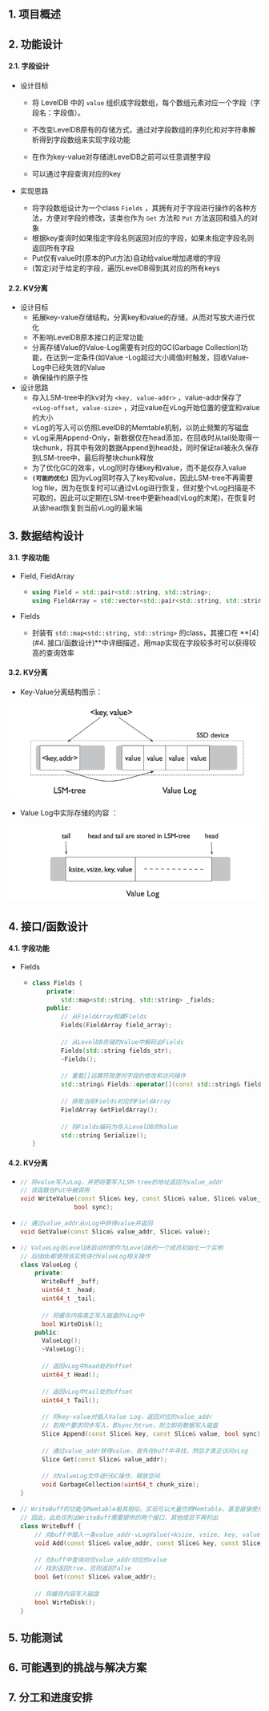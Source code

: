 ## 1. 项目概述

## 2. 功能设计

#### 2.1. 字段设计

- 设计目标

  - 将 LevelDB 中的 `value` 组织成字段数组，每个数组元素对应一个字段（字段名：字段值）。

  - 不改变LevelDB原有的存储方式，通过对字段数组的序列化和对字符串解析得到字段数组来实现字段功能

  - 在作为key-value对存储进LevelDB之前可以任意调整字段

  - 可以通过字段查询对应的key

- 实现思路

  - 将字段数组设计为一个class `Fields` ，其拥有对于字段进行操作的各种方法，方便对字段的修改，该类也作为 `Get` 方法和 `Put` 方法返回和插入的对象
  - 根据key查询时如果指定字段名则返回对应的字段，如果未指定字段名则返回所有字段
  - Put仅有value时(原本的Put方法)自动给value增加递增的字段
  - (暂定)对于给定的字段，遍历LevelDB得到其对应的所有keys

#### 2.2. KV分离

- 设计目标
  - 拓展key-value存储结构，分离key和value的存储，从而对写放大进行优化
  - 不影响LevelDB原本接口的正常功能
  - 分离存储Value的Value-Log需要有对应的GC(Garbage Collection)功能，在达到一定条件(如Value -Log超过大小阈值)时触发，回收Value-Log中已经失效的Value
  - 确保操作的原子性
- 设计思路
  - 存入LSM-tree中的kv对为 `<key, value-addr>` ，value-addr保存了 `<vLog-offset, value-size>` ，对应value在vLog开始位置的便宜和value的大小
  - vLog的写入可以仿照LevelDB的Memtable机制，以防止频繁的写磁盘
  - vLog采用Append-Only，新数据仅在head添加，在回收时从tail处取得一块chunk，将其中有效的数据Append到head处，同时保证tail被永久保存到LSM-tree中，最后将整块chunk释放
  - 为了优化GC的效率，vLog同时存储key和value，而不是仅存入value
  - **`(可能的优化)`** 因为vLog同时存入了key和value，因此LSM-tree不再需要log file，因为在恢复时可以通过vLog进行恢复，但对整个vLog扫描是不可取的，因此可以定期在LSM-tree中更新head(vLog的末尾)，在恢复时从该head恢复到当前vLog的最末端

## 3. 数据结构设计

#### 3.1. 字段功能

- Field, FieldArray

  - ```c++
    using Field = std::pair<std::string, std::string>;
    using FieldArray = std::vector<std::pair<std::string, std::string>>;
    ```

- Fields

  - 封装有 `std::map<std::string, std::string>` 的class，其接口在 **[4](#4. 接口/函数设计)**中详细描述，用map实现在字段较多时可以获得较高的查询效率

#### 3.2. KV分离

- Key-Value分离结构图示：

![kv-sep](./assets/kv-sep.png)

- Value Log中实际存储的内容 ：

![vLog](./assets/vLog.png)

## 4. 接口/函数设计

#### 4.1. 字段功能

- Fields

  - ```c++
    class Fields {
        private:
        	std::map<std::string, std::string> _fields;
        public:
        	// 从FieldArray构建Fields
        	Fields(FieldArray field_array);
        
        	// 从LevelDB存储的Value中解码出Fields
        	Fields(std::string fields_str);
        	~Fields();
        	
        	// 重载[]运算符简便对字段的修改和访问操作
        	std::string& Fields::operator[](const std::string& field_name);
                
            // 获取当前Fields对应的FieldArray
            FieldArray GetFieldArray();
        
        	// 将Fields编码为存入LevelDB的Value
        	std::string Serialize();
    }
    ```

#### 4.2. KV分离

- ```c++
  // 将value写入vLog，并把将要写入LSM-tree的地址返回为value_addr
  // 该函数在Put中被调用
  void WriteValue(const Slice& key, const Slice& value, Slice& value_addr,
                 bool sync);
  ```

- ```c++
  // 通过value_addr从vLog中获得value并返回
  void GetValue(const Slice& value_addr, Slice& value);
  ```

- ```c++
  // ValueLog在LevelDB启动时即作为LevelDB的一个成员初始化一个实例
  // 后续db都使用该实例进行ValueLog相关操作
  class ValueLog {
      private:
      	WriteBuff _buff;
  		uint64_t _head;
      	uint64_t _tail;
      
      	// 将缓存内容真正写入磁盘的vLog中
      	bool WirteDisk();
      public:
      	ValueLog();
      	~ValueLog();
      
      	// 返回vLog中head处的offset
      	uint64_t Head();
      
      	// 返回vLog中tail处的offset
      	uint64_t Tail();
      
      	// 将key-value对插入Value Log，返回对应的value_addr
      	// 若用户要求同步写入，即sync为true，则立即将数据写入磁盘
      	Slice Append(const Slice& key, const Slice& value, bool sync);
      	
      	// 通过value_addr获得value，首先在buff中寻找，然后才真正访问vLog
      	Slice Get(const Slice& value_addr);
      
      	// 对ValueLog文件进行GC操作，释放空间
      	void GarbageCollection(uint64_t chunk_size);
  }
  ```

- ```c++
  // WriteBuff的功能与Memtable极其相似，实现可以大量仿照Memtable，甚至直接使用Memtable
  // 因此，此处仅列出WriteBuff需要提供的两个接口，其他成员不再列出
  class WriteBuff {
      // 向buff中插入一条value_addr-vLogValue(<ksize, vsize, key, value>)对
      void Add(const Slice& value_addr, const Slice& key, const Slice& value);
      
      // 在buff中查询对应value_addr对应的value
      // 找到返回true，否则返回false
      bool Get(const Slice& value_addr);
      
      // 将缓存内容写入磁盘
      bool WirteDisk();
  }
  ```

## 5. 功能测试

## 6. 可能遇到的挑战与解决方案

## 7. 分工和进度安排





